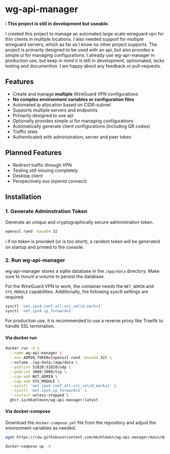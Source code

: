 # wg-api-manager

ℹ️ **This project is still in development but useable.**

I created this project to manage an automated large scale wireguard vpn for thin clients in multiple locations. I also needed support for multiple wireguard servers, which as far as I know no other project supports. The project is primarily designed to be used with an api, but also provides a simple ui for managing configurations. I already use wg-api-manager in production use, but keep in mind it is still in development, opinionated, lacks testing and documention. I am happy about any feedback or pull-requests.

## Features

-   Create and manage **multiple** WireGuard VPN configurations
-   **No complex environment variables or configuration files**
-   Automated ip allocation based on CIDR-subnet
-   Supports multiple servers and endpoints
-   Primarily designed to use api
-   Optionally provides simple ui for managing configurations
-   Automatically generate client configurations (including QR codes)
-   Traffic stats
-   Authenticated with administration, server and peer token

## Planned Features

-   Redirect traffic through VPN
-   Testing still missing completely
-   Desktop client
-   Perspectively sso (openid connect)

## Installation

### 1. Generate Adminstration Token

Generate an unique and cryptographically secure administration token.

```bash
openssl rand -base64 32
```

ℹ️ if no token is provided (or is too short), a random token will be generated on startup and printed to the console.

### 2. Run wg-api-manager

wg-api-manager stores a sqlite database in the `/app/data` directory. Make sure to mount a volume to persist the database.

For the WireGuard VPN to work, the container needs the `NET_ADMIN` and `SYS_MODULE` capabilities. Additionally, the following sysctl settings are required:

```bash
sysctl 'net.ipv4.conf.all.src_valid_mark=1'
sysctl 'net.ipv4.ip_forward=1'
```

For production use, it is recommended to use a reverse proxy like Traefik to handle SSL termination.

#### Via docker run

```bash
docker run -d \
  --name wg-api-manager \
  --env ADMIN_TOKEN=(openssl rand -base64 32) \
  --volume ./wg-data:/app/data \
  --publish 51820:51820/udp \
  --publish 3000:3000/tcp \
  --cap-add NET_ADMIN \
  --cap-add SYS_MODULE \
  --sysctl 'net.ipv4.conf.all.src_valid_mark=1' \
  --sysctl 'net.ipv4.ip_forward=1' \
  --restart unless-stopped \
  ghcr.io/mkuhlmann/wg-api-manager:latest
```

#### Via docker-compose

Download the `docker-compose.yml` file from the repository and adjust the environment variables as needed.

```bash
wget https://raw.githubusercontent.com/mkuhlmann/wg-api-manager/main/docker-compose.yml
```

```bash
docker-compose up -d
```

